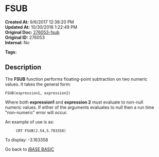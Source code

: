# FSUB

**Created At:** 9/6/2017 12:38:20 PM  
**Updated At:** 10/30/2018 1:22:49 PM  
**Original Doc:** [276053-fsub](https://docs.jbase.com/36868-jbase-basic/276053-fsub)  
**Original ID:** 276053  
**Internal:** No  

**Tags:**
<badge text='mathematical operations' vertical='middle' />
<badge text='floating point operations' vertical='middle' />

## Description

The **FSUB** function performs floating-point subtraction on two numeric values. It takes the general form:

```
FSUB(expression1, expression2)
```

Where both **expression1** and **expression 2** must evaluate to non-null numeric values. If either of the arguments evaluates to null then a run time "non-numeric" error will occur.

An example of use is as:

```
     CRT FSUB(2.54,5.703358)
```

To display: -3.163358

Go back to [jBASE BASIC](./../README.md)

